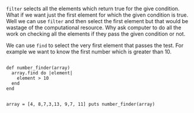`filter` selects all the elements which return true for the give condition.
What if we want just the first element for which the given condition is true.
Well we can use `filter` and then select the first element but that would be wastage of the computational resource. Why ask computer to do all the work on checking all the elements if they pass the given condition
or not.

We can use `find` to select the very first element that passes the test.
For example we want to know the first number which is greater than 10.

<codeblock language="ruby" type="lesson">
<code>
def number_finder(array)
  array.find do |element|
    element > 10
  end
end

array = [4, 8,7,3,13, 9,7, 11]
puts number_finder(array)
</code>
</codeblock>